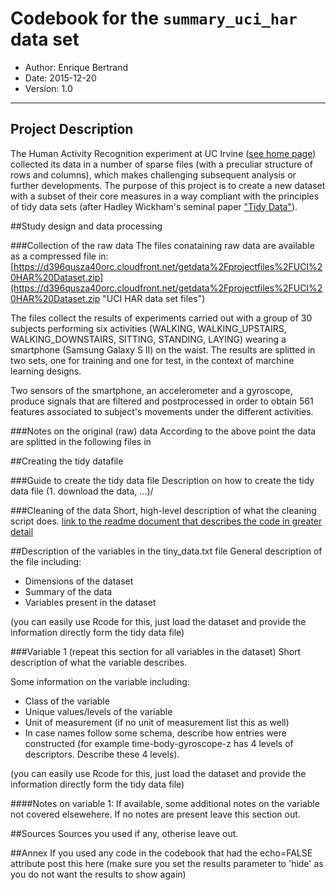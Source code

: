 # Codebook for the `summary_uci_har` data set
* Author: Enrique Bertrand
* Date: 2015-12-20
* Version: 1.0

----------

## Project Description
The Human Activity Recognition experiment at UC Irvine ([see home page](https://archive.ics.uci.edu/ml/datasets/Human+Activity+Recognition+Using+Smartphones "UCI HAR home page")) collected its data in a number of sparse files (with a preculiar structure of rows and columns), which makes challenging subsequent analysis or further developments. The purpose of this project is to create a new dataset with a subset of their core measures in a way compliant with the principles of tidy data sets (after Hadley Wickham's seminal paper ["Tidy Data"](http://www.jstatsoft.org/article/view/v059i10 "Tidy Data paper")).


##Study design and data processing

###Collection of the raw data
The files conataining raw data are available as a compressed file in: [https://d396qusza40orc.cloudfront.net/getdata%2Fprojectfiles%2FUCI%20HAR%20Dataset.zip](https://d396qusza40orc.cloudfront.net/getdata%2Fprojectfiles%2FUCI%20HAR%20Dataset.zip  "UCI HAR data set files")   

The files collect the results of experiments carried out with a group of 30 subjects performing six activities (WALKING, WALKING_UPSTAIRS, WALKING_DOWNSTAIRS, SITTING, STANDING, LAYING) wearing a smartphone (Samsung Galaxy S II) on the waist. The results are splitted in two sets, one for training and one for test, in the context of marchine learning designs.

Two sensors of the smartphone, an accelerometer and a gyroscope, produce signals that are filtered and postprocessed in order to obtain 561 features associated to subject's movements under the different activities. 

###Notes on the original (raw) data 
According to the above point the data are splitted in the following files in






##Creating the tidy datafile

###Guide to create the tidy data file
Description on how to create the tidy data file (1. download the data, ...)/

###Cleaning of the data
Short, high-level description of what the cleaning script does. [link to the readme document that describes the code in greater detail]()

##Description of the variables in the tiny_data.txt file
General description of the file including:
 - Dimensions of the dataset
 - Summary of the data
 - Variables present in the dataset

(you can easily use Rcode for this, just load the dataset and provide the information directly form the tidy data file)

###Variable 1 (repeat this section for all variables in the dataset)
Short description of what the variable describes.

Some information on the variable including:
 - Class of the variable
 - Unique values/levels of the variable
 - Unit of measurement (if no unit of measurement list this as well)
 - In case names follow some schema, describe how entries were constructed (for example time-body-gyroscope-z has 4 levels of descriptors. Describe these 4 levels). 

(you can easily use Rcode for this, just load the dataset and provide the information directly form the tidy data file)

####Notes on variable 1:
If available, some additional notes on the variable not covered elsewehere. If no notes are present leave this section out.

##Sources
Sources you used if any, otherise leave out.

##Annex
If you used any code in the codebook that had the echo=FALSE attribute post this here (make sure you set the results parameter to 'hide' as you do not want the results to show again)
